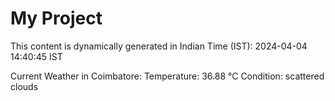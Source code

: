 # My Project

This content is dynamically generated in Indian Time (IST): 2024-04-04 14:40:45 IST


Current Weather in Coimbatore:
Temperature: 36.88 °C
Condition: scattered clouds
